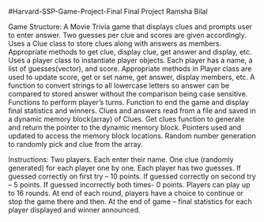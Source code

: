 #Harvard-SSP-Game-Project-Final
Final Project 
Ramsha Bilal

Game Structure: 
A Movie Trivia game that displays clues and prompts user to enter answer.
Two guesses per clue and scores are given accordingly.
Uses a Clue class to store clues along with answers as members.
Appropriate methods to get clue, display clue, get answer and display, etc.
Uses a player class to instantiate player objects.
Each player has a name, a list of guesses(vector), and score.
Appropriate methods in Player class are used to update score, get or set name, get answer, display members, etc. 
A function to convert strings to all lowercase letters so answer can be compared to stored answer without the comparison being case sensitive. 
Functions to perform player’s turns.
Function to end the game and display final statistics and winners.
Clues and answers read from a file and saved in a dynamic memory block(array) of Clues.
Get clues function to generate and return the pointer to the dynamic memory block.
Pointers used and updated to access the memory block locations.
Random number generation to randomly pick and clue from the array.

Instructions:
Two players.
Each enter their name.
One clue (randomly generated) for each player one by one.
Each player has two guesses.
If guessed correctly on first try – 10 points.
If guessed correctly on second try – 5 points.
If guessed incorrectly both times- 0 points.
Players can play up to 16 rounds.
At end of each round, players have a choice to continue or stop the game there and then.
At the end of game – final statistics for each player displayed and winner announced.
